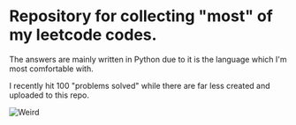 # Repository for collecting "most" of my leetcode codes.

The answers are mainly written in Python due to it is the language which I'm most comfortable with. 

I recently hit 100 "problems solved" while there are far less created and uploaded to this repo.

![Weird](https://i.imgur.com/kcpFt89.png)